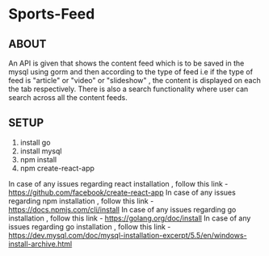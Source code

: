 # Sports-Feed

## ABOUT

An API is given that shows the content feed which is to be saved in the mysql using gorm and then according to the type of feed i.e
if the type of feed is "article" or "video" or "slideshow" , the content is displayed on each the tab respectively.
There is also a search functionality where user can search across all the content feeds.

## SETUP

1) install go 
2) install mysql
3) npm install 
4) npm create-react-app <name>

In case of any issues regarding react installation , follow this link - https://github.com/facebook/create-react-app
In case of any issues regarding npm installation , follow this link - https://docs.npmjs.com/cli/install
In case of any issues regarding go installation , follow this link - https://golang.org/doc/install
In case of any issues regarding go installation , follow this link -https://dev.mysql.com/doc/mysql-installation-excerpt/5.5/en/windows-install-archive.html
